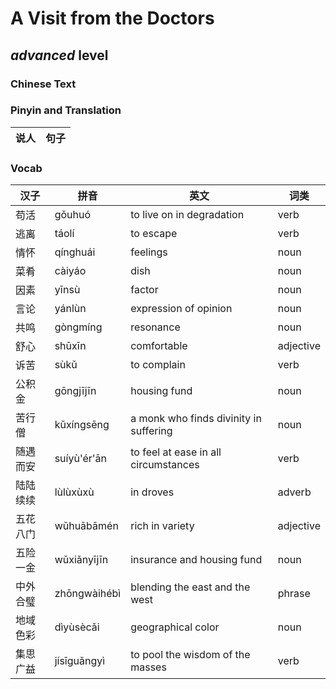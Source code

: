 # A Visit from the Doctors
## *advanced* level

### Chinese Text


### Pinyin and Translation
|说人|句子|
|----|----|
### Vocab
|汉子|拼音|英文|词类|
|----|----|----|----|
|苟活|gǒuhuó|to live on in degradation|verb|
|逃离|táolí|to escape|verb|
|情怀|qínghuái|feelings|noun|
|菜肴|càiyáo|dish|noun|
|因素|yīnsù|factor|noun|
|言论|yánlùn|expression of opinion|noun|
|共鸣|gòngmíng|resonance|noun|
|舒心|shūxīn|comfortable|adjective|
|诉苦|sùkǔ|to complain|verb|
|公积金|gōngjījīn|housing fund|noun|
|苦行僧|kǔxíngsēng|a monk who finds divinity in suffering|noun|
|随遇而安|suíyù'ér'ān|to feel at ease in all circumstances|verb|
|陆陆续续|lùlùxùxù|in droves|adverb|
|五花八门|wǔhuābāmén|rich in variety|adjective|
|五险一金|wǔxiǎnyījīn|insurance and housing fund|noun|
|中外合璧|zhōngwàihébì|blending the east and the west|phrase|
|地域色彩|dìyùsècǎi|geographical color|noun|
|集思广益|jísīguǎngyì|to pool the wisdom of the masses|verb|